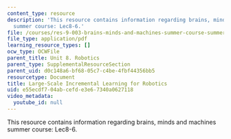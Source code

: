 ```yaml
---
content_type: resource
description: 'This resource contains information regarding brains, minds and machines
  summer course: Lec8-6.'
file: /courses/res-9-003-brains-minds-and-machines-summer-course-summer-2015/e55ecdf704abcefde3e67340a0627118_MITRES_9_003SUM15_Lec8-6.pdf
file_type: application/pdf
learning_resource_types: []
ocw_type: OCWFile
parent_title: Unit 8. Robotics
parent_type: SupplementalResourceSection
parent_uid: d0c148a6-bf68-05c7-c4be-4fbf44356bb5
resourcetype: Document
title: Large-Scale Incremental Learning for Robotics
uid: e55ecdf7-04ab-cefd-e3e6-7340a0627118
video_metadata:
  youtube_id: null
---
```

This resource contains information regarding brains, minds and machines summer course: Lec8-6.

